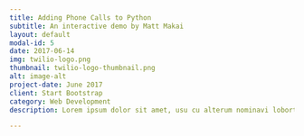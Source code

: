 ```yaml
---
title: Adding Phone Calls to Python
subtitle: An interactive demo by Matt Makai
layout: default
modal-id: 5
date: 2017-06-14
img: twilio-logo.png
thumbnail: twilio-logo-thumbnail.png
alt: image-alt
project-date: June 2017
client: Start Bootstrap
category: Web Development
description: Lorem ipsum dolor sit amet, usu cu alterum nominavi lobortis. At duo novum diceret. Tantas apeirian vix et, usu sanctus postulant inciderint ut, populo diceret necessitatibus in vim. Cu eum dicam feugiat noluisse.

---
```


